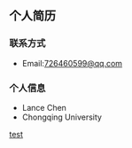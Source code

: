 
## 个人简历
### 联系方式
- Email:726460599@qq.com

### 个人信息
 - Lance Chen
 - Chongqing University

[test](./test.html)
